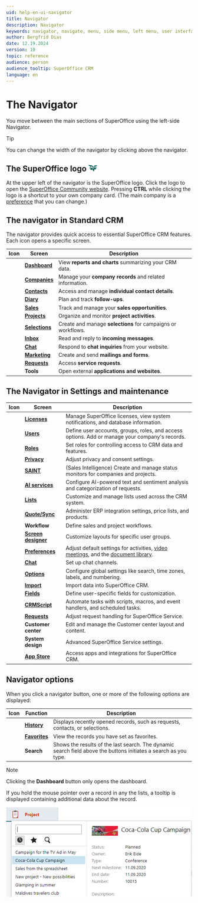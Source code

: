 ```yaml
---
uid: help-en-ui-navigator
title: Navigator
description: Navigator
keywords: navigator, navigate, menu, side menu, left menu, user interface
author: Bergfrid Dias
date: 12.19.2024
version: 10
topic: reference
audience: person
audience_tooltip: SuperOffice CRM
language: en
---
```


# The Navigator

You move between the main sections of SuperOffice using the left-side Navigator.

> [!TIP]
> You can change the width of the navigator by clicking <i class="ph ph-sidebar-simple" aria-label="Sidebar icon"></i> above the navigator.

## The SuperOffice logo ![SuperOffice logo][img1]

At the upper left of the navigator is the SuperOffice logo. Click the logo to open the [SuperOffice Community website][30]. Pressing **CTRL** while clicking the logo is a shortcut to your own company card. (The main company is a [preference][31] that you can change.)

## The navigator in Standard CRM

The navigator provides quick access to essential SuperOffice CRM features. Each icon opens a specific screen.

| Icon | Screen | Description |
|:-:|---|---|
| <i class="ph ph-gauge" aria-label="Dashboard icon"></i> | **[Dashboard][1]** | View **reports and charts** summarizing your CRM data. |
| <i class="ph ph-buildings" aria-label="Company icon"></i> | **[Companies][2]** | Manage your **company records** and related information. |
| <i class="ph ph-user-circle" aria-label="Contact icon"></i> | **[Contacts][3]** | Access and manage **individual contact details**. |
| <i class="ph ph-calendar" aria-label="Calendar icon"></i> | **[Diary][4]** | Plan and track **follow-ups**. |
| <i class="ph ph-currency-circle-dollar" aria-label="Sale icon"></i> | **[Sales][5]** | Track and manage your **sales opportunities**. |
| <i class="ph ph-clipboard-text" aria-label="Project icon"></i> | **[Projects][6]** | Organize and monitor **project activities**. |
| <i class="ph ph-subtract-square" aria-label="Selection icon"></i> | **[Selections][7]** | Create and manage **selections** for campaigns or workflows. |
| <i class="ph ph-at" aria-label="Email icon"></i> | **[Inbox][8]** | Read and reply to **incoming messages**. |
| <i class="ph ph-chat-teardrop-text" aria-label="Chat bubble"></i> | **[Chat][9]** | Respond to **chat inquiries** from your website. |
| <i class="ph ph-target" aria-label="Marketing icon"></i> | **[Marketing][11]** | Create and send **mailings and forms**. |
| <i class="ph ph-ticket" aria-label="Request icon"></i> | **[Requests][34]** | Access **service requests**. |
| <i class="ph ph-wrench" aria-label="Tool icon"></i> | **Tools** | Open external **applications and websites**. |

## The Navigator in Settings and maintenance

| Icon | Screen | Description |
|:-:|---|---|
| <i class="ph ph-lock-simple" aria-label="Padlock icon"></i> | **[Licenses][45]** | Manage SuperOffice licenses, view system notifications, and database information. |
| <i class="ph ph-user" aria-label="User icon"></i> | **[Users][46]** | Define user accounts, groups, roles, and access options. Add or manage your company's records. |
| <i class="ph ph-traffic-signal" aria-label="Traffic signal"></i> | **[Roles][47]** | Set roles for controlling access to CRM data and features. |
| <i class="ph ph-shield" aria-label="Shield icon"></i> | **[Privacy][48]** | Adjust privacy and consent settings. |
| <i class="ph ph-chart-bar" aria-label="SAINT"></i> | **[SAINT][49]** | (Sales Intelligence) Create and manage status monitors for companies and projects. |
| <i class="ph ph-sparkle" aria-label="Sparkle icon"></i> | **[AI services][20]** | Configure AI-powered text and sentiment analysis and categorization of requests. |
| <i class="ph ph-list-bullets" aria-label="List icon"></i> | **[Lists][21]** | Customize and manage lists used across the CRM system. |
| <i class="ph ph-barcode" aria-label="Barcode icon"></i> | **[Quote/Sync][22]** | Administer ERP integration settings, price lists, and products. |
| <i class="ph ph-arrows-left-right" aria-label="Workflow icon"></i> | **Workflow** | Define sales and project workflows. |
| <i class="ph ph-squares-four" aria-label="Screen designer"></i> | **[Screen designer][24]** | Customize layouts for specific user groups. |
| <i class="ph ph-gear" aria-label="Gear icon"></i> | **[Preferences][25]** | Adjust default settings for activities, [video meetings][42], and the [document library][43]. |
| <i class="ph ph-chat-teardrop-text" aria-label="Chat bubble"></i> | **[Chat][2]** | Set up chat channels. |
| <i class="ph ph-sliders-horizontal" aria-label="Horizontal slider icon"></i> | **[Options][26]** | Configure global settings like search, time zones, labels, and numbering. |
| <i class="ph ph-file-arrow-up" aria-label="Import icon"></i> | **[Import][27]** | Import data into SuperOffice CRM. |
| <i class="ph ph-rows" aria-label="Fields icon"></i> | **[Fields][28]** | Define user-specific fields for customization. |
| <i class="ph ph-code-block" aria-label="Script icon"></i> | **[CRMScript][41]** | Automate tasks with scripts, macros, and event handlers, and scheduled tasks. |
| <i class="ph ph-ticket" aria-label="Request icon"></i> | **[Requests][34]** | Adjust request handling for SuperOffice Service. |
| <i class="ph ph-question" aria-label="Question mark"></i> | **Customer center** | Edit and manage the Customer center layout and content. |
| <i class="ph ph-selection-all" aria-label="System design"></i> | **System design** | Advanced SuperOffice Service settings. |
| <i class="ph ph-basket" aria-label="Basket icon"></i> | [**App Store**][44] | Access apps and integrations for SuperOffice CRM. |

## <a id="navigator"></a>Navigator options

When you click a navigator button, one or more of the following options are displayed:

| Icon | Function | Description |
|:-:|---|---|
| <i class="ph ph-clock" aria-label="Clock icon"></i> | **[History][16]** | Displays recently opened records, such as requests, contacts, or selections. |
| <i class="ph ph-star" aria-label="Star icon"></i> | **[Favorites][15]** | View the records you have set as favorites. |
| <i class="ph ph-magnifying-glass" aria-label="Magnifying glass"></i> | **Search** | Shows the results of the last search. The dynamic search field above the buttons initiates a search as you type. |

> [!NOTE]
> Clicking the **Dashboard** button only opens the dashboard.

If you hold the mouse pointer over a record in any the lists, a tooltip is displayed containing additional data about the record.

![Example -screenshot][img2]

<!-- Referenced links -->
[1]: ../../../dashboard/learn/index.md
[2]: ../../../company/learn/index.md
[3]: ../../../contact/learn/index.md
[4]: ../../../diary/learn/index.md
[5]: ../../../sale/learn/index.md
[6]: ../../../project/learn/index.md
[7]: ../../../search-options/selection/learn/index.md
[8]: ../../../email/inbox/learn/index.md
[9]: ../../../chat/learn/index.md
[11]: ../../../marketing/learn/index.md
[15]: ../../basics/fav.md
[16]: ../../basics/history.md
[34]: ../../../request/learn/index.md

[20]: ../../../ai/learn/index.md
[21]: ../../../admin/lists/learn/index.md
[22]: ../../../quote/learn/admin/index.md
[24]: ../../../ui/screen-designer/learn/index.md
[25]: ../../../admin/preferences/learn/index.md
[26]: ../../../admin/options/learn/index.md
[27]: ../../../admin/import/learn/index.md
[28]: ../../../custom-objects/learn/udef.md

[41]: ../../../automation/crmscript/learn/index.md
[42]: ../../../admin/preferences/learn/video-meetings/index.md
[43]: ../../../document/library/learn/index.md
[44]: https://online.superoffice.com/appstore
[45]: ../../../admin/license/learn/index.md
[46]: ../../../admin/user-management/learn/index.md
[47]: ../../../admin/user-management/learn/role/index.md
[48]: ../../../security/privacy/learn/index.md
[49]: ../../../saint/learn/index.md

[30]: https://community.superoffice.com
[31]: ../preferences.md

<!-- Referenced images -->
[img2]: ../../../../media/loc/en/learn/navigator-preview-sales.png
[img1]: ../../../../../common/icons/hugo-green.png
